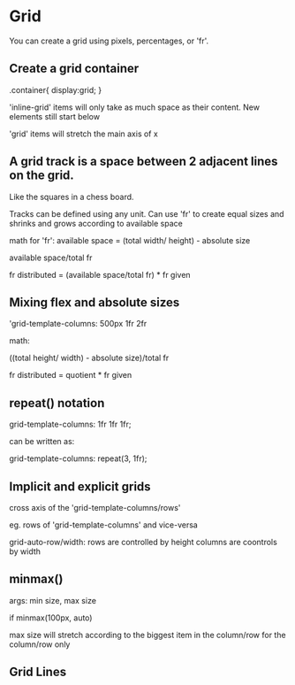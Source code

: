 # Grid
You can create a grid using pixels, percentages, or 'fr'.
## Create a grid container
.container{
	display:grid;
 }

'inline-grid' items will only take as much space as their content. New elements still start below

'grid' items will stretch the main axis of x
## A grid track is a space between 2 adjacent lines on the grid. 

Like the squares in a chess board.

Tracks can be defined using any unit. Can use 'fr' to create equal sizes and shrinks and grows according to available space

math for 'fr': 
available space = (total width/ height) - absolute size

available space/total fr

fr distributed =  (available space/total fr) * fr given
## Mixing flex and absolute sizes
'grid-template-columns: 500px 1fr 2fr

math: 

((total height/ width) - absolute size)/total fr

fr distributed = quotient * fr given


## repeat() notation
grid-template-columns: 1fr 1fr 1fr;

can be written as:

grid-template-columns: repeat(3, 1fr);

## Implicit and explicit grids
cross axis of the 'grid-template-columns/rows'

eg. rows of 'grid-template-columns' and vice-versa

grid-auto-row/width:
rows are controlled by height
columns are coontrols by width
## minmax()
args: min size, max size

if minmax(100px, auto)

max size will stretch according to the biggest item in the column/row for the column/row only

## Grid Lines




